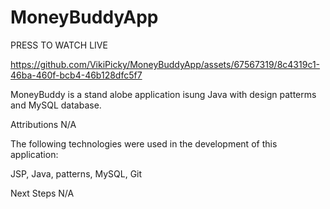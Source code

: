# MoneyBuddyApp

PRESS TO WATCH LIVE

https://github.com/VikiPicky/MoneyBuddyApp/assets/67567319/8c4319c1-46ba-460f-bcb4-46b128dfc5f7

MoneyBuddy is a stand alobe application isung Java with design patterms and MySQL database.

Attributions N/A

The following technologies were used in the development of this application:

JSP, Java, patterns, MySQL, Git

Next Steps N/A
